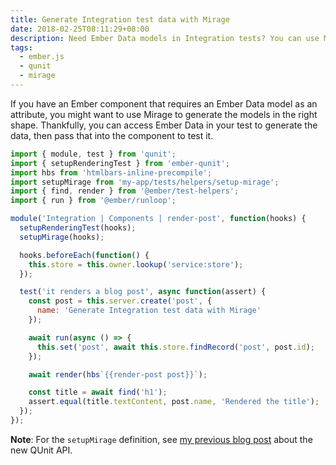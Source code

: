 ```yaml
---
title: Generate Integration test data with Mirage
date: 2018-02-25T08:11:29+08:00
description: Need Ember Data models in Integration tests? You can use Mirage, even if the component doesn't fetch the data itself.
tags:
  - ember.js
  - qunit
  - mirage
---
```


<script context="module">
    import{ base } from '$app/paths';
</script>

If you have an Ember component that requires an Ember Data model as an attribute, you might want to use Mirage to generate the models in the right shape. Thankfully, you can access Ember Data in your test to generate the data, then pass that into the component to test it.

```javascript
import { module, test } from 'qunit';
import { setupRenderingTest } from 'ember-qunit';
import hbs from 'htmlbars-inline-precompile';
import setupMirage from 'my-app/tests/helpers/setup-mirage';
import { find, render } from '@ember/test-helpers';
import { run } from '@ember/runloop';

module('Integration | Components | render-post', function(hooks) {
  setupRenderingTest(hooks);
  setupMirage(hooks);

  hooks.beforeEach(function() {
    this.store = this.owner.lookup('service:store');
  });

  test('it renders a blog post', async function(assert) {
    const post = this.server.create('post', {
      name: 'Generate Integration test data with Mirage'
    });

    await run(async () => {
      this.set('post', await this.store.findRecord('post', post.id);
    });

    await render(hbs`{{render-post post}}`);

    const title = await find('h1');
    assert.equal(title.textContent, post.name, 'Rendered the title');
  });
});
```

**Note**: For the `setupMirage` definition, see [my previous blog post][qunit-api-blog-post] about the new QUnit API.

[qunit-api-blog-post]: {base}/tech/ember-upgrade-to-new-qunit-api
